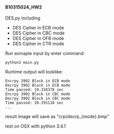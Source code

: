 #### B10315024_HW2
DES.py including
+ DES Cipher in ECB mode
+ DES Cipher in CBC mode
+ DES Cipher in OFB mode
+ DES Cipher in CTR mode

Run exmaple input by enter command:
```
python3 main.py
```

Runtime output will looklike:
```
Encrpy 3902 Block in ECB mode
Decrpy 3902 Block in ECB mode
Time passed: 19.328378 sec
Encrpy 3902 Block in CBC mode
Decrpy 3902 Block in CBC mode
Time passed: 20.355118 sec
...
```

result image will save as "crp/decrp_{mode}.bmp"

test on OSX with python 3.4.1
